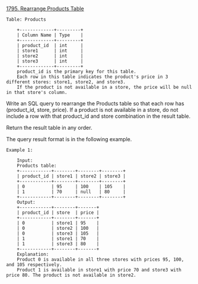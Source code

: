  <a href='https://leetcode.com/problems/rearrange-products-table'>1795. Rearrange Products Table </a>


	Table: Products

		+-------------+---------+
		| Column Name | Type    |
		+-------------+---------+
		| product_id  | int     |
		| store1      | int     |
		| store2      | int     |
		| store3      | int     |
		+-------------+---------+
		product_id is the primary key for this table.
		Each row in this table indicates the product's price in 3 different stores: store1, store2, and store3.
		If the product is not available in a store, the price will be null in that store's column.

 

Write an SQL query to rearrange the Products table so that each row has (product_id, store, price). If a product is not available in a store, do not include a row with that product_id and store combination in the result table.

Return the result table in any order.

The query result format is in the following example.

 

	Example 1:

		Input: 
		Products table:
		+------------+--------+--------+--------+
		| product_id | store1 | store2 | store3 |
		+------------+--------+--------+--------+
		| 0          | 95     | 100    | 105    |
		| 1          | 70     | null   | 80     |
		+------------+--------+--------+--------+
		Output: 
		+------------+--------+-------+
		| product_id | store  | price |
		+------------+--------+-------+
		| 0          | store1 | 95    |
		| 0          | store2 | 100   |
		| 0          | store3 | 105   |
		| 1          | store1 | 70    |
		| 1          | store3 | 80    |
		+------------+--------+-------+
		Explanation: 
		Product 0 is available in all three stores with prices 95, 100, and 105 respectively.
		Product 1 is available in store1 with price 70 and store3 with price 80. The product is not available in store2.

